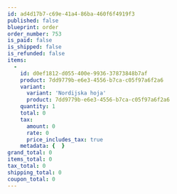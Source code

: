 ```yaml
---
id: ad4d17b7-c69e-41a4-86ba-460f6f4919f3
published: false
blueprint: order
order_number: 753
is_paid: false
is_shipped: false
is_refunded: false
items:
  -
    id: d0ef1812-d055-400e-9936-37873848b7af
    product: 7dd9779b-e6e3-4556-b7ca-c05f97a6f2a6
    variant:
      variant: 'Nordijska hoja'
      product: 7dd9779b-e6e3-4556-b7ca-c05f97a6f2a6
    quantity: 1
    total: 0
    tax:
      amount: 0
      rate: 0
      price_includes_tax: true
    metadata: {  }
grand_total: 0
items_total: 0
tax_total: 0
shipping_total: 0
coupon_total: 0
---
```

